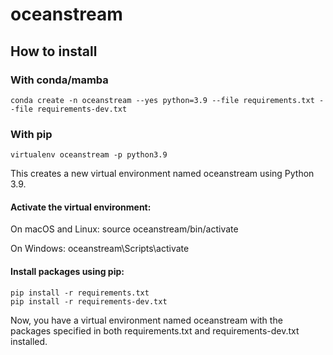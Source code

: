 # oceanstream

## How to install

### With conda/mamba

    conda create -n oceanstream --yes python=3.9 --file requirements.txt --file requirements-dev.txt


### With pip

    virtualenv oceanstream -p python3.9

This creates a new virtual environment named oceanstream using Python 3.9.

#### Activate the virtual environment:

On macOS and Linux:
    source oceanstream/bin/activate

On Windows:
    oceanstream\Scripts\activate

#### Install packages using pip:

    pip install -r requirements.txt
    pip install -r requirements-dev.txt

Now, you have a virtual environment named oceanstream with the packages specified in both requirements.txt and requirements-dev.txt installed.
